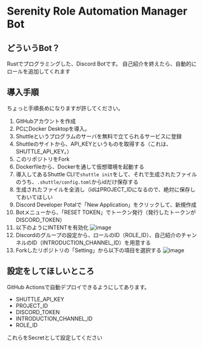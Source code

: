 # Serenity Role Automation Manager Bot

## どういうBot？
Rustでプログラミングした、Discord Botです。
自己紹介を終えたら、自動的にロールを追加してくれます

## 導入手順
ちょっと手順長めになりますが許してください。
1. GitHubアカウントを作成
2. PCにDocker Desktopを導入。
3. Shuttleというプログラムのサーバを無料で立てられるサービスに登録
4. Shuttleのサイトから、API_KEYというものを取得する（これは、SHUTTLE_API_KEY。）
5. このリポジトリをFork
6. Dockerfileから、Dockerを通して仮想環境を起動する
7. 導入してあるShuttle CLIで`shuttle init`をして、それで生成されたファイルのうち、`.shuttle/config.toml`からidだけ保存する
8. 生成されたファイルを全消し（idはPROJECT_IDになるので、絶対に保存しておいてほしい
9. Discord Developer Potalで「New Application」をクリックして、新規作成
10. Botメニューから、「RESET TOKEN」でトークン発行（発行したトークンがDISCORD_TOKEN）
11. 以下のようにINTENTを有効化
    ![image](https://github.com/user-attachments/assets/5c789a9b-8f1e-4fda-ae22-b9d89c5386e1)
12. Discordのグループの設定から、ロールのID（ROLE_ID）、自己紹介のチャンネルのID（INTRODUCTION_CHANNEL_ID）を用意する
13. Forkしたリポジトリの「Setting」から以下の項目を選択する
    ![image](https://github.com/user-attachments/assets/4e3ef947-9bb7-4438-ba09-515b31867b4f)



## 設定をしてほしいところ
GitHub Actionsで自動デプロイできるようにしてあります。

- SHUTTLE_API_KEY
- PROJECT_ID
- DISCORD_TOKEN
- INTRODUCTION_CHANNEL_ID
- ROLE_ID

これらをSecretとして設定してください
